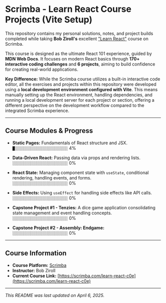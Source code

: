 # Scrimba - Learn React Course Projects (Vite Setup)

This repository contains my personal solutions, notes, and project builds completed while taking **Bob Ziroll's** excellent ["Learn React"](https://scrimba.com/learn-react-c0e) course on Scrimba.

This course is designed as the ultimate React 101 experience, guided by **MDN Web Docs**. It focuses on modern React basics through **170+ interactive coding challenges** and **6 projects**, aiming to build confidence for creating real-world applications.

**Key Difference:**
While the Scrimba course utilizes a built-in interactive code editor, all the exercises and projects within this repository were developed using a **local development environment configured with Vite**. This means manually setting up the React environment, handling dependencies, and running a local development server for each project or section, offering a different perspective on the development workflow compared to the integrated Scrimba experience.

---

## Course Modules & Progress

- **Static Pages:** Fundamentals of React structure and JSX.
  <br/>`█░░░░░░░░░░░░░░░░░░░░░░░░` 4%

- **Data-Driven React:** Passing data via props and rendering lists.
  <br/>`░░░░░░░░░░░░░░░░░░░░░░░░░` 0%

- **React State:** Managing component state with `useState`, conditional rendering, handling events, and forms.
  <br/>`░░░░░░░░░░░░░░░░░░░░░░░░░` 0%

- **Side Effects:** Using `useEffect` for handling side effects like API calls.
  <br/>`░░░░░░░░░░░░░░░░░░░░░░░░░` 0%

- **Capstone Project #1 - Tenzies:** A dice game application consolidating state management and event handling concepts.
  <br/>`░░░░░░░░░░░░░░░░░░░░░░░░░` 0%

- **Capstone Project #2 - Assembly: Endgame:**
  <br/>`░░░░░░░░░░░░░░░░░░░░░░░░░` 0%

---

## Course Information

- **Course Platform:** [Scrimba](https://scrimba.com/)
- **Instructor:** Bob Ziroll
- **Current Course Link:** [https://scrimba.com/learn-react-c0e](https://scrimba.com/learn-react-c0e)

---

_This README was last updated on April 6, 2025._

